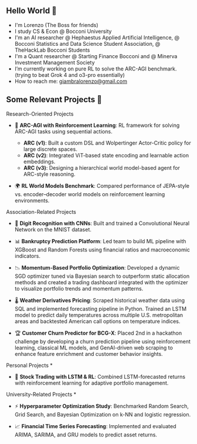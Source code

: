 ## Hello World 👋

- I'm Lorenzo (The Boss for friends)
- I study CS & Econ @ Bocconi University
- I'm an AI researcher @ Hephaestus Applied Artificial Intelligence, @ Bocconi Statistics and Data Science Student Association, @ TheHackLab Bocconi Students
- I'm a Quant researcher @ Starting Finance Bocconi and @ Minerva Investment Management Society
- I’m currently working on pure RL to solve the ARC-AGI benchmark. (trying to beat Grok 4 and o3-pro essentially)
- How to reach me: giambralorenzo@gmail.com


## Some Relevant Projects 📌 

Research-Oriented Projects

- 🧩 **ARC-AGI with Reinforcement Learning**: RL framework for solving ARC-AGI tasks using sequential actions.
  - **ARC (v1)**: Built a custom DSL and Wolpertinger Actor-Critic policy for large discrete spaces.
  - **ARC (v2)**: Integrated ViT-based state encoding and learnable action embeddings.
  - **ARC (v3)**: Designing a hierarchical world model-based agent for ARC-style reasoning.

- 🌍 **RL World Models Benchmark**: Compared performance of JEPA-style vs. encoder–decoder world models on reinforcement learning environments.


Association-Related Projects

- 🔢 **Digit Recognition with CNNs**: Built and trained a Convolutional Neural Network on the MNIST dataset.

- 📊 **Bankruptcy Prediction Platform**: Led team to build ML pipeline with XGBoost and Random Forests using financial ratios and macroeconomic indicators.

- 📉 **Momentum-Based Portfolio Optimization**: Developed a dynamic SGD optimizer tuned via Bayesian search to outperform static allocation methods and created a trading dashboard integrated with the optimizer to visualize portfolio trends and momentum patterns.

- 🌡️ **Weather Derivatives Pricing**: Scraped historical weather data using SQL and implemented forecasting pipeline in Python. Trained an LSTM model to predict daily temperatures across multiple U.S. metropolitan areas and backtested American call options on temperature indices.

- 🏆 **Customer Churn Predictor for BCG-X**: Placed 2nd in a hackathon challenge by developing a churn prediction pipeline using reinforcement learning, classical ML models, and GenAI-driven web scraping to enhance feature enrichment and customer behavior insights.


Personal Projects *

- 🏁 **Stock Trading with LSTM & RL**: Combined LSTM-forecasted returns with reinforcement learning for adaptive portfolio management.


University-Related Projects *

- ⚡ **Hyperparameter Optimization Study**: Benchmarked Random Search, Grid Search, and Bayesian Optimization on k-NN and logistic regression.

- 📈 **Financial Time Series Forecasting**: Implemented and evaluated ARIMA, SARIMA, and GRU models to predict asset returns.



